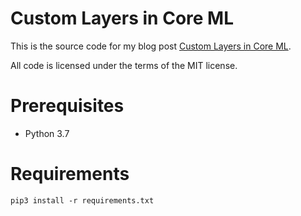 # Custom Layers in Core ML

This is the source code for my blog post [Custom Layers in Core ML](http://machinethink.net/blog/coreml-custom-layers/).

All code is licensed under the terms of the MIT license.

# Prerequisites
-  Python 3.7

# Requirements
   ```
   pip3 install -r requirements.txt
   ```


